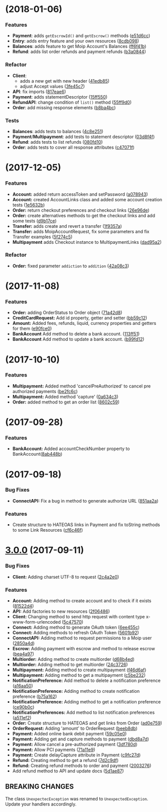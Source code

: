 <a name="v4.1.0"></a>
# [](https://github.com/moip/moip-sdk-java/compare/v4.0.0...v4.1.0) (2018-01-06)


### Features

* **Payment**: adds `getEscrowId()` and `getEscrow()` methods ([e51d6cc](https://github.com/moip/moip-sdk-java/commits/e51d6cc))
* **Entry**: adds entry feature and your own resources ([8cdb098](https://github.com/moip/moip-sdk-java/commits/8cdb098))
* **Balances**: adds feature to get Moip Account's Balances ([ff6f41b](https://github.com/moip/moip-sdk-java/commits/ff6f41b))
* **Refund**: adds list order refunds and payment refunds ([b3a0844](https://github.com/moip/moip-sdk-java/commits/b3a0844))

### Refactor

* **Client**:
  * adds a new get with new header ([41edb85](https://github.com/moip/moip-sdk-java/commits/41edb85))
  * adjust Accept values ([3fe45c7](https://github.com/moip/moip-sdk-java/commits/3fe45c7))
* **API**: fix imports ([817eae6](https://github.com/moip/moip-sdk-java/commits/817eae6))
* **Payment**: adds statementDescriptor ([15ff550](https://github.com/moip/moip-sdk-java/commits/15ff550))
* **RefundAPI**: change condition of `list()` method ([55ff9d0](https://github.com/moip/moip-sdk-java/commits/55ff9d0))
* **Order**: add missing response elements ([b8ba4bc](https://github.com/moip/moip-sdk-java/commits/b8ba4bc))

### Tests

* **Balances**: adds tests to balances ([4c8e251](https://github.com/moip/moip-sdk-java/commits/4c8e251))
* **Payment**/**Multipayment**: add tests to statement descriptor ([03d8f4f](https://github.com/moip/moip-sdk-java/commits/03d8f4f))
* **Refund**: adds tests to list refunds ([080fd10](https://github.com/moip/moip-sdk-java/commits/080fd10))
* **Order**: adds tests to cover all response attributes ([c47071f](https://github.com/moip/moip-sdk-java/commits/c47071f))


<a name="v4.0.0"></a>
# [](https://github.com/moip/moip-sdk-java/compare/v3.4.0...v3.5.0) (2017-12-05)


### Features

* **Account:** added return accessToken and setPassword ([a078943](https://github.com/moip/moip-sdk-java/commits/a078943))
* **Account:** created AccountLinks class and added some account creation tests ([1e5632b](https://github.com/moip/moip-sdk-java/commits/1e5632b))
* **Order:** return checkout preferences and checkout links ([26e96de](https://github.com/moip/moip-sdk-java/commits/26e96de))
* **Order:** create alternatives methods to get the checkout links and add some tests ([d9b17ce](https://github.com/moip/moip-sdk-java/commits/a078943))
* **Transfer:** adds create and revert a transfer ([1f9357a](https://github.com/moip/moip-sdk-java/commits/1f9357a))
* **Transfer:** adds MoipAccountRequest, fix some parameters and fix Transfer examples ([5f274c5](https://github.com/moip/moip-sdk-java/commits/5f274c5))
* **Multipayment** adds Checkout instance to MultipaymentLinks ([dad95a2](https://github.com/moip/moip-sdk-java/commits/dad95a2))

### Refactor

* **Order:** fixed parameter `addiction` to `addition` ([42a08c3](https://github.com/moip/moip-sdk-java/commits/42a08c3))


<a name="v3.4.0"></a>
# [](https://github.com/moip/moip-sdk-java/compare/v3.3.0...v3.4.0) (2017-11-08)


### Features

* **Order:** adding OrderStatus to Order object ([71a42d8](https://github.com/moip/moip-sdk-java/commit/71a42d8))
* **CreditCardRequest:** Add id property, getter and setter ([bb59c12](https://github.com/moip/moip-sdk-java/commit/bb59c12))
* **Amount:** Added fees, refunds, liquid, currency properties and getters for them ([e90fce0](https://github.com/moip/moip-sdk-java/commit/e90fce0))
* **BankAccount** Add method to delete a bank account. ([113ff51](https://github.com/moip/moip-sdk-java/commit/113ff51))
* **BankAccount** Add method to update a bank account. ([b99fd12](https://github.com/moip/moip-sdk-java/commit/b99fd12))


<a name="v3.3.0"></a>
# [](https://github.com/moip/moip-sdk-java/compare/v3.2.0...v3.3.0) (2017-10-10)


### Features

* **Multipayment:** Added method 'cancelPreAuthorized' to cancel pre authorized payments ([be2fc6c](https://github.com/moip/moip-sdk-java/commit/be2fc6c))
* **Multipayment:** Added method 'capture' ([0a634c3](https://github.com/moip/moip-sdk-java/commit/0a634c3))
* **Order:** added method to get an order list ([8602c59](https://github.com/moip/moip-sdk-java/commit/8602c59))



<a name="v3.2.0"></a>
# [](https://github.com/moip/moip-sdk-java/compare/v3.1.0...v3.2.0) (2017-09-28)

### Features

* **BankAccount:** Added accountCheckNumber property to BankAccount([8ab448b](https://github.com/moip/moip-sdk-java/commit/8ab448b))


<a name="v3.1.0"></a>
# [](https://github.com/moip/moip-sdk-java/compare/v3.0.0...v3.1.0) (2017-09-18)


### Bug Fixes

* **ConnectAPI:** Fix a bug in method to generate authorize URL ([851aa2a](https://github.com/moip/moip-sdk-java/commit/851aa2a))

### Features

* Create structure to HATEOAS links in Payment and fix toString methods to some Link Resources ([cf6c46f](https://github.com/moip/moip-sdk-java/commit/cf6c46f))


<a name="v3.0.0"></a>
# [3.0.0](https://github.com/moip/moip-sdk-java/compare/v2.0.0-RC6...v3.0.0) (2017-09-11)


### Bug Fixes

* **Client:** Adding charset UTF-8 to request ([2c4a2e0](https://github.com/moip/moip-sdk-java/commit/2c4a2e0))


### Features

* **Account:** Adding method to create account and to check if it exists ([81522d4](https://github.com/moip/moip-sdk-java/commit/81522d4))
* **API:** Add factories to new resources ([2f06486](https://github.com/moip/moip-sdk-java/commit/2f06486))
* **Client:** Changing method to send http request with content type x-www-form-urlencoded ([5c47570](https://github.com/moip/moip-sdk-java/commit/5c47570))
* **Connect:** Adding method to generate OAuth token ([6ee455c](https://github.com/moip/moip-sdk-java/commit/6ee455c))
* **Connect:** Adding methods to refresh OAuth Token ([5601b92](https://github.com/moip/moip-sdk-java/commit/5601b92))
* **ConnectAPI:** Adding method to request permissions to a Moip user ([2850a4d](https://github.com/moip/moip-sdk-java/commit/2850a4d))
* **Escrow:** Adding payment with escrow and method to release escrow ([bea4a97](https://github.com/moip/moip-sdk-java/commit/bea4a97))
* **Multiorder:** Adding method to create multiorder ([d68b4ed](https://github.com/moip/moip-sdk-java/commit/d68b4ed))
* **Multiorder:** Adding method to get multiorder ([24c3726](https://github.com/moip/moip-sdk-java/commit/24c3726))
* **Multipayment:** Adding method to create multipayment ([f46d6af](https://github.com/moip/moip-sdk-java/commit/f46d6af))
* **Multipayment:** Adding method to get a multipayment ([c5be232](https://github.com/moip/moip-sdk-java/commit/c5be232))
* **NotificationPreference:** Add method to delete a notification preference ([a16aa50](https://github.com/moip/moip-sdk-java/commit/a16aa50))
* **NotificationPreference:** Adding method to create notification preference ([b75a162](https://github.com/moip/moip-sdk-java/commit/b75a162))
* **NotificationPreference:** Adding method to get a notification preference ([ce90b0c](https://github.com/moip/moip-sdk-java/commit/ce90b0c))
* **NotificationPreferences:** Add method to list notification preferences ([a511ef2](https://github.com/moip/moip-sdk-java/commit/a511ef2))
* **Order:** Create structure to HATEOAS and get links from Order ([ad0e759](https://github.com/moip/moip-sdk-java/commit/ad0e759))
* **OrderRequest:** Adding 'amount' to OrderRequest ([beeb8db](https://github.com/moip/moip-sdk-java/commit/beeb8db))
* **Payment:** Added online bank debit payment ([59c05e0](https://github.com/moip/moip-sdk-java/commit/59c05e0))
* **Payment:** Adding get and capture methods to payment ([dbd8a7d](https://github.com/moip/moip-sdk-java/commit/dbd8a7d))
* **Payment:** Allow cancel a pre-authorized payment ([3df780d](https://github.com/moip/moip-sdk-java/commit/3df780d))
* **Payment:** Allow PCI payments ([71a11e9](https://github.com/moip/moip-sdk-java/commit/71a11e9))
* **Payment:** Create delayCapture attribute in Payment ([c9fc27d](https://github.com/moip/moip-sdk-java/commit/c9fc27d))
* **Refund:** Creating method to get a refund ([7d2c9df](https://github.com/moip/moip-sdk-java/commit/7d2c9df))
* **Refund:** Creating refund methods to order and payment ([2003276](https://github.com/moip/moip-sdk-java/commit/2003276))
* Add refund method to API and update docs ([5d1ae87](https://github.com/moip/moip-sdk-java/commit/5d1ae87))


## BREAKING CHANGES
The class `UnexpectecException` was renamed to `UnexpectedException`. Update your handlers accordingly.